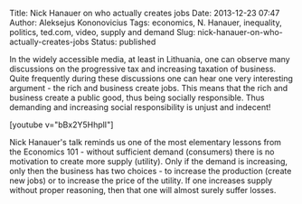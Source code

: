 Title: Nick Hanauer on who actually creates jobs
Date: 2013-12-23 07:47
Author: Aleksejus Kononovicius
Tags: economics, N. Hanauer, inequality, politics, ted.com, video, supply and demand
Slug: nick-hanauer-on-who-actually-creates-jobs
Status: published

In the widely accessible media, at least
in Lithuania, one can observe many discussions on the progressive tax
and increasing taxation of business. Quite frequently during these
discussions one can hear one very interesting argument - the rich and
business create jobs. This means that the rich and business create a
public good, thus being socially responsible. Thus demanding and
increasing social responsibility is unjust and indecent!

[youtube v="bBx2Y5HhplI"]

Nick Hanauer's talk reminds us one of the most elementary lessons from
the Economics 101 - without sufficient demand (consumers) there is no
motivation to create more supply (utility). Only if the demand is
increasing, only then the business has two choices - to increase the
production (create new jobs) or to increase the price of the utility. If
one increases supply without proper reasoning, then that one will almost
surely suffer losses.
